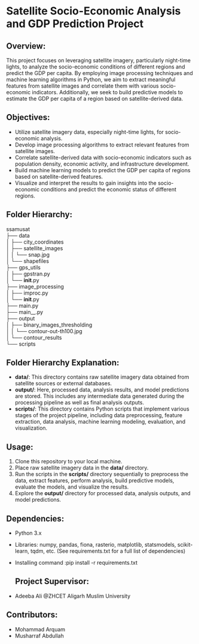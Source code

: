 # Satellite Socio-Economic Analysis and GDP Prediction Project

## Overview:
This project focuses on leveraging satellite imagery, particularly night-time lights, to analyze the socio-economic conditions of different regions and predict the GDP per capita. By employing image processing techniques and machine learning algorithms in Python, we aim to extract meaningful features from satellite images and correlate them with various socio-economic indicators. Additionally, we seek to build predictive models to estimate the GDP per capita of a region based on satellite-derived data.

## Objectives:
- Utilize satellite imagery data, especially night-time lights, for socio-economic analysis.
- Develop image processing algorithms to extract relevant features from satellite images.
- Correlate satellite-derived data with socio-economic indicators such as population density, economic activity, and infrastructure development.
- Build machine learning models to predict the GDP per capita of regions based on satellite-derived features.
- Visualize and interpret the results to gain insights into the socio-economic conditions and predict the economic status of different regions.

## Folder Hierarchy:
ssamusat\
├── data\
│   ├── city_coordinates\
│   ├── satellite_images\
│   │   └── snap.jpg\
│   └── shapefiles\
├── gps_utils\
│   ├── gpstran.py\
│   └── __init__.py\
├── image_processing\
│   ├── improc.py\
│   └── __init__.py\
├── main.py\
├── main__.py\
├── output\
│   ├── binary_images_thresholding\
│   │   └── contour-out-th100.jpg\
│   └── contour_results\
└── scripts


## Folder Hierarchy Explanation:

- **data/**: This directory contains raw satellite imagery data obtained from satellite sources or external databases.
- **output/**: Here, processed data, analysis results, and model predictions are stored. This includes any intermediate data generated during the processing pipeline as well as final analysis outputs.
- **scripts/**: This directory contains Python scripts that implement various stages of the project pipeline, including data preprocessing, feature extraction, data analysis, machine learning modeling, evaluation, and visualization.

## Usage:

1. Clone this repository to your local machine.
2. Place raw satellite imagery data in the **data/** directory.
3. Run the scripts in the **scripts/** directory sequentially to preprocess the data, extract features, perform analysis, build predictive models, evaluate the models, and visualize the results.
4. Explore the **output/** directory for processed data, analysis outputs, and model predictions.

## Dependencies:

- Python 3.x
- Libraries: numpy, pandas, fiona, rasterio, matplotlib, statsmodels, scikit-learn, tqdm, etc. (See requirements.txt for a full list of dependencies)
- Installing command :pip install -r requirements.txt



  ## Project Supervisor:
- Adeeba Ali @ZHCET Aligarh Muslim University

## Contributors:

- Mohammad Arquam 
- Musharraf Abdullah

